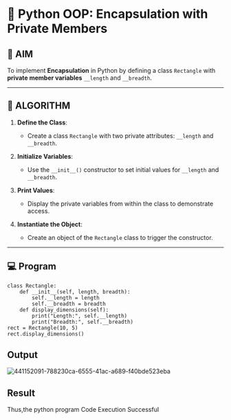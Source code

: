 # 🐍 Python OOP: Encapsulation with Private Members

## 🎯 AIM

To implement **Encapsulation** in Python by defining a class `Rectangle` with **private member variables** `__length` and `__breadth`.

---

## 🧠 ALGORITHM

1. **Define the Class**:
   - Create a class `Rectangle` with two private attributes: `__length` and `__breadth`.

2. **Initialize Variables**:
   - Use the `__init__()` constructor to set initial values for `__length` and `__breadth`.

3. **Print Values**:
   - Display the private variables from within the class to demonstrate access.

4. **Instantiate the Object**:
   - Create an object of the `Rectangle` class to trigger the constructor.

---

## 💻 Program
```
class Rectangle:
    def __init__(self, length, breadth):
        self.__length = length      
        self.__breadth = breadth    
    def display_dimensions(self):
        print("Length:", self.__length)
        print("Breadth:", self.__breadth)
rect = Rectangle(10, 5)
rect.display_dimensions()
```
## Output
![441152091-788230ca-6555-41ac-a689-f40bde523eba](https://github.com/user-attachments/assets/f1cf6aae-a385-45d9-bb83-189847d833b0)

## Result
Thus,the python program Code Execution Successful
